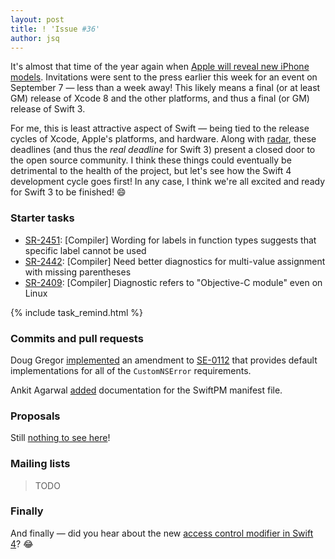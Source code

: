 ```yaml
---
layout: post
title: ! 'Issue #36'
author: jsq
---
```


It's almost that time of the year again when [Apple will reveal new iPhone models](http://www.apple.com/apple-events/september-2016/). Invitations were sent to the press earlier this week for an event on September 7 &mdash; less than a week away! This likely means a final (or at least GM) release of Xcode 8 and the other platforms, and thus a final (or GM) release of Swift 3.

For me, this is least attractive aspect of Swift &mdash; being tied to the release cycles of Xcode, Apple's platforms, and hardware. Along with [radar](http://bugreport.apple.com), these deadlines (and thus the *real deadline* for Swift 3) present a closed door to the open source community. I think these things could eventually be detrimental to the health of the project, but let's see how the Swift 4 development cycle goes first! In any case, I think we're all excited and ready for Swift 3 to be finished! 😄

### Starter tasks

- [SR-2451](https://bugs.swift.org/browse/SR-2451): [Compiler] Wording for labels in function types suggests that specific label cannot be used
- [SR-2442](https://bugs.swift.org/browse/SR-2442): [Compiler] Need better diagnostics for multi-value assignment with missing parentheses
- [SR-2409](https://bugs.swift.org/browse/SR-2409): [Compiler] Diagnostic refers to "Objective-C module" even on Linux

{% include task_remind.html %}

### Commits and pull requests

Doug Gregor [implemented](https://github.com/apple/swift/pull/4529) an amendment to [SE-0112](https://github.com/apple/swift-evolution/blob/master/proposals/0112-nserror-bridging.md) that provides default implementations for all of the `CustomNSError` requirements.

Ankit Agarwal [added](https://github.com/apple/swift-package-manager/pull/625) documentation for the SwiftPM manifest file.

### Proposals

Still [nothing to see here](https://media.giphy.com/media/4pMX5rJ4PYAEM/giphy.gif)!

### Mailing lists

> TODO

### Finally

And finally &mdash; did you hear about the new [access control modifier in Swift 4](https://twitter.com/slava_pestov/status/768558067885551616)? 😂
